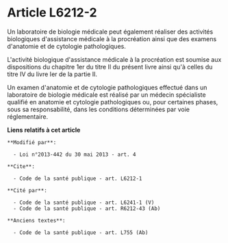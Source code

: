 # Article L6212-2

Un laboratoire de biologie médicale peut également réaliser des activités biologiques d'assistance médicale à la procréation
ainsi que des examens d'anatomie et de cytologie pathologiques. 

L'activité biologique d'assistance médicale à la procréation est soumise aux dispositions du chapitre 1er du titre II du
présent livre ainsi qu'à celles du titre IV du livre Ier de la partie II. 

Un examen d'anatomie et de cytologie pathologiques effectué dans un laboratoire de biologie médicale est réalisé par un
médecin spécialiste qualifié en anatomie et cytologie pathologiques ou, pour certaines phases, sous sa responsabilité, dans
les conditions déterminées par voie réglementaire.

**Liens relatifs à cet article**

	**Modifié par**:

	  - Loi n°2013-442 du 30 mai 2013 - art. 4

	**Cite**:

	  - Code de la santé publique - art. L6212-1

	**Cité par**:

	  - Code de la santé publique - art. L6241-1 (V)
	  - Code de la santé publique - art. R6212-43 (Ab)

	**Anciens textes**:

	  - Code de la santé publique - art. L755 (Ab)
